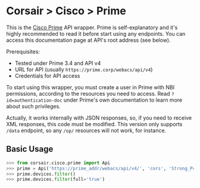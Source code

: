 # Corsair > Cisco > Prime
This is the [Cisco Prime](https://www.cisco.com/c/en/us/products/cloud-systems-management/prime-infrastructure/index.html) API wrapper.  Prime is self-explanatory and it's highly recommended to read it before start using any endpoints.  You can access this documentation page at API's root address (see below).

Prerequisites:

* Tested under Prime 3.4 and API v4
* URL for API (usually `https://prime.corp/webacs/api/v4`)
* Credentials for API access

To start using this wrapper, you must create a user in Prime with NBI permissions, according to the resources you need to access.  Read `?id=authentication-doc` under Prime's own documentation to learn more about such privileges.

Actually, it works internally with JSON responses, so, if you need to receive XML responses, this code must be modified.  This version only supports `/data` endpoint, so any `/op/` resources will not work, for instance.


## Basic Usage

```python
>>> from corsair.cisco.prime import Api
>>> prime = Api('https://prime_addr/webacs/api/v4/', 'cors', 'Strong_P4$$w0rd!')
>>> prime.devices.filter()
>>> prime.devices.filter(full='true')
```
